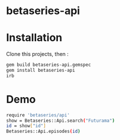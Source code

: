 # betaseries-api

# Installation

Clone this projects, then :

```sh
gem build betaseries-api.gemspec
gem install betaseries-api
irb
```

# Demo

```sh
require 'betaseries/api'
show = Betaseries::Api.search("Futurama")
id = show["id"]
Betaseries::Api.episodes(id)
```
